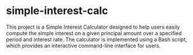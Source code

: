 # simple-interest-calc
This project is a Simple Interest Calculator designed to help users easily compute the simple interest on a given principal amount over a specified period and interest rate. The calculator is implemented using a Bash script, which provides an interactive command-line interface for users.
